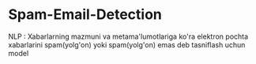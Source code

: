 # Spam-Email-Detection
NLP : Xabarlarning mazmuni va metama'lumotlariga ko'ra elektron pochta xabarlarini spam(yolg'on) yoki spam(yolg'on) emas deb tasniflash uchun model 
